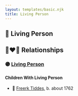 ```yaml
---
layout: templates/basic.njk
title: Living Person
---
```

## 🔵 Living Person


## 👩‍❤️‍👨 Relationships

### 🟣 [Living Person](/people/4/42339241)

#### Children With Living Person
* 🔵 [Freerk Tiddes](/people/2/21111317), b. about 1762